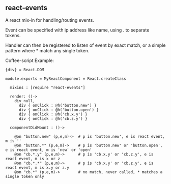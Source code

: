 react-events
--------

A react mix-in for handling/routing events.

Event can be specified with ip address like name, using . to separate tokens.

Handler can then be registered to listen of event by exact match, or a simple pattern where * match
any single token.

Coffee-script Example:


    {div} = React.DOM
    
    module.exports = MyReactComponent = React.createClass
    
      mixins : [require "react-events"]
    
      render: ()->
        div null,
          div { onClick : @h('button.new') }
          div { onClick : @h('button.open') }
          div { onClick : @h('cb.x.y') }
          div { onClick : @h('cb.z.y') }
  
      componentDidMount : ()->
      
        @on "button.new" (p,e,m)->  # p is 'button.new', e is react event, m is ''
        @on "button.*" (p,e,m)->    # p is 'button.new' or 'button.open', e is react event, m is 'new' or 'open'
        @on "cb.*.y" (p,e,m)->      # p is 'cb.x.y' or 'cb.z.y', e is react event, m is x or z
        @on "cb.*.*" (p,e,m)->      # p is 'cb.x.y' or 'cb.z.y', e is react event, m is x.y or z.y
        @on "cb.*" (p,e,m)->        # no match, never called, * matches a single token only

